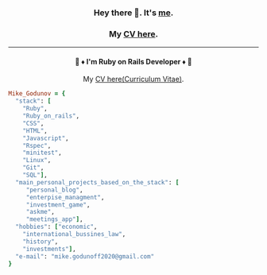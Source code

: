 <div align="center">
 
 ### Hey there 👋. It's [me](https://github.com/Mike2022SPB).
 ### My [CV here](https://mike2022spb.github.io/curriculum_vitae/).
* * *
#### :gem: :diamonds: I'm Ruby on Rails Developer :diamonds: :gem: 
 My [CV here(Curriculum Vitae)](https://mike2022spb.github.io/curriculum_vitae/).
</div>

```ruby
Mike_Godunov = {
  "stack": [
    "Ruby",
    "Ruby_on_rails",
    "CSS",
    "HTML",
    "Javascript",
    "Rspec",
    "minitest",
    "Linux",
    "Git",
    "SQL"],
  "main_personal_projects_based_on_the_stack": [
     "personal_blog",
     "enterpise_managment",
     "investment_game",
     "askme",
     "meetings_app"],
  "hobbies": ["economic",
    "international_bussines_law",
    "history",
    "investments"],
  "e-mail": "mike.godunoff2020@gmail.com"
} 
```
